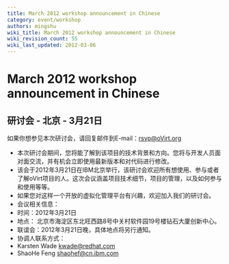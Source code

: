 ```yaml
---
title: March 2012 workshop announcement in Chinese
category: event/workshop
authors: mingshu
wiki_title: March 2012 workshop announcement in Chinese
wiki_revision_count: 55
wiki_last_updated: 2012-03-06
---
```


# March 2012 workshop announcement in Chinese

## 研讨会 - 北京 - 3月21日

如果你想参见本次研讨会，请回复邮件到E-mail：rsvp@oVirt.org

*   本次研讨会期间，您将能了解到该项目的技术背景和方向。您将与开发人员面对面交流，并有机会立即使用最新版本和对代码进行修改。
*   该会于2012年3月21日在IBM北京举行，该研讨会欢迎所有想使用、参与或者了解oVirt项目的人。这次会议涵盖项目技术细节，项目的管理，以及如何参与和使用等等。
*   如果您对这样一个开放的虚拟化管理平台有兴趣，欢迎加入我们的研讨会。
*   会议相关信息：
*   时间：2012年3月21日
*   地点： 北京市海淀区东北旺西路8号中关村软件园19号楼钻石大厦创新中心。
*   联谊会：2012年3月21日晚，具体地点将另行通知。
*   协调人联系方式：
*   Karsten Wade kwade@redhat.com
*   ShaoHe Feng shaohef@cn.ibm.com
